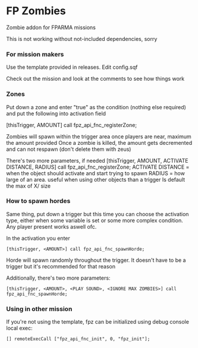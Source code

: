 # FP Zombies

Zombie addon for FPARMA missions

This is not working without not-included dependencies, sorry

### For mission makers
Use the template provided in releases. Edit config.sqf

Check out the mission and look at the comments to see how things work

### Zones

Put down a zone and enter "true" as the condition (nothing else required)
and put the following into activation field

[thisTrigger, AMOUNT] call fpz_api_fnc_registerZone;

Zombies will spawn within the trigger area once players are near, maximum the amount provided
Once a zombie is killed, the amount gets decremented and can not respawn (don't delete them with zeus)

There's two more parameters, if needed
[thisTrigger, AMOUNT, ACTIVATE DISTANCE, RADIUS] call fpz_api_fnc_registerZone;
ACTIVATE DISTANCE = when the object should activate and start trying to spawn
RADIUS = how large of an area. useful when using other objects than a trigger
Is default the max of X/ size

### How to spawn hordes
Same thing, put down a trigger but this time you can choose the activation type, either when some variable is set or some more complex condition.
Any player present works aswell ofc.

In the activation you enter

`[thisTrigger, <AMOUNT>] call fpz_api_fnc_spawnHorde;`

Horde will spawn randomly throughout the trigger. It doesn't have to be a trigger but it's recommended for that reason

Additionally, there's two more parameters:

`[thisTrigger, <AMOUNT>, <PLAY SOUND>, <IGNORE MAX ZOMBIES>] call fpz_api_fnc_spawnHorde;`

### Using in other mission
If you're not using the template, fpz can be initialized using debug console local exec:

`[] remoteExecCall ["fpz_api_fnc_init", 0, "fpz_init"];`
